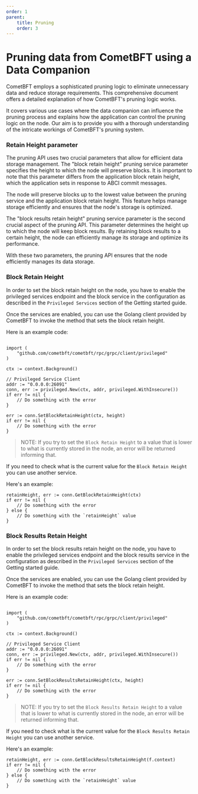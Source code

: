 ```yaml
---
order: 1
parent:
    title: Pruning
    order: 3
---
```


# Pruning data from CometBFT using a Data Companion

CometBFT employs a sophisticated pruning logic to eliminate unnecessary data and reduce storage requirements. This
comprehensive document offers a detailed explanation of how CometBFT's pruning logic works.

It covers various use cases where the data companion can influence the pruning process and explains how the application
can control the pruning logic on the node. Our aim is to provide you with a thorough understanding of the intricate
workings of CometBFT's pruning system.

### Retain Height parameter

The pruning API uses two crucial parameters that allow for efficient data storage management. The "block retain height"
pruning service parameter specifies the height to which the node will preserve blocks. It is important to note that this
parameter differs from the application block retain height, which the application sets in response to ABCI commit messages.

The node will preserve blocks up to the lowest value between the pruning service and the application block retain height.
This feature helps manage storage efficiently and ensures that the node's storage is optimized.

The "block results retain height" pruning service parameter is the second crucial aspect of the pruning API.
This parameter determines the height up to which the node will keep block results. By retaining block results to a
certain height, the node can efficiently manage its storage and optimize its performance.

With these two parameters, the pruning API ensures that the node efficiently manages its data storage.

### Block Retain Height

In order to set the block retain height on the node, you have to enable the privileged services endpoint and the block service in the
configuration as described in the `Privileged Services` section of the Getting started guide.

Once the services are enabled, you can use the Golang client provided by CometBFT to invoke the method that sets the block retain height.

Here is an example code:
```

import (
    "github.com/cometbft/cometbft/rpc/grpc/client/privileged"
)

ctx := context.Background()

// Privileged Service Client
addr := "0.0.0.0:26091"
conn, err := privileged.New(ctx, addr, privileged.WithInsecure())
if err != nil {
    // Do something with the error
}

err := conn.SetBlockRetainHeight(ctx, height)
if err != nil {
    // Do something with the error
}
```

> NOTE: If you try to set the `Block Retain Height` to a value that is lower to what is currently stored in the node, an error will
be returned informing that.

If you need to check what is the current value for the `Block Retain Height` you can use another service.

Here's an example:
```
retainHeight, err := conn.GetBlockRetainHeight(ctx)
if err != nil {
    // Do something with the error
} else {
    // Do something with the `retainHeight` value
}
```

### Block Results Retain Height

In order to set the block results retain height on the node, you have to enable the privileged services endpoint and the block results service in the
configuration as described in the `Privileged Services` section of the Getting started guide.

Once the services are enabled, you can use the Golang client provided by CometBFT to invoke the method that sets the block retain height.

Here is an example code:
```

import (
    "github.com/cometbft/cometbft/rpc/grpc/client/privileged"
)

ctx := context.Background()

// Privileged Service Client
addr := "0.0.0.0:26091"
conn, err := privileged.New(ctx, addr, privileged.WithInsecure())
if err != nil {
    // Do something with the error
}

err := conn.SetBlockResultsRetainHeight(ctx, height)
if err != nil {
    // Do something with the error
}

```

> NOTE: If you try to set the `Block Results Retain Height` to a value that is lower to what is currently stored in the node, an error will
be returned informing that.

If you need to check what is the current value for the `Block Results Retain Height` you can use another service.

Here's an example:
```
retainHeight, err := conn.GetBlockResultsRetainHeight(f.context)
if err != nil {
    // Do something with the error
} else {
    // Do something with the `retainHeight` value
}

```
